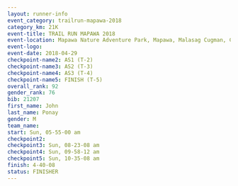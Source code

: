 ```yaml
---
layout: runner-info 
event_category: trailrun-mapawa-2018 
category_km: 21K 
event-title: TRAIL RUN MAPAWA 2018 
event-location: Mapawa Nature Adventure Park, Mapawa, Malasag Cugman, Cagayan de Oro Philippines 
event-logo: 
event-date: 2018-04-29 
checkpoint-name2: AS1 (T-2) 
checkpoint-name3: AS2 (T-3) 
checkpoint-name4: AS3 (T-4) 
checkpoint-name5: FINISH (T-5) 
overall_rank: 92
gender_rank: 76
bib: 21207
first_name: John
last_name: Ponay
gender: M
team_name: 
start: Sun, 05-55-00 am
checkpoint2: 
checkpoint3: Sun, 08-23-08 am
checkpoint4: Sun, 09-58-12 am
checkpoint5: Sun, 10-35-08 am
finish: 4-40-08
status: FINISHER
---
```

